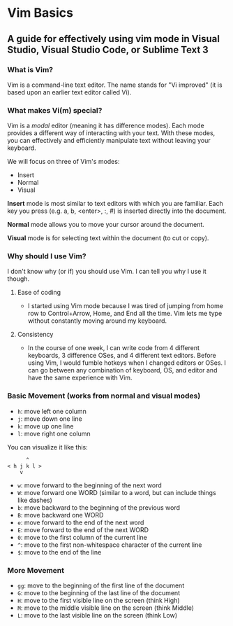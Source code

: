 # Vim Basics

## A guide for effectively using vim mode in Visual Studio, Visual Studio Code, or Sublime Text 3

### What is Vim?

Vim is a command-line text editor.
The name stands for "Vi improved" (it is based upon an earlier text editor called Vi).

### What makes Vi(m) special?

Vim is a _modal_ editor (meaning it has difference modes).
Each mode provides a different way of interacting with your text.
With these modes, you can effectively and efficiently manipulate text without leaving your keyboard.

We will focus on three of Vim's modes:
- Insert
- Normal
- Visual

**Insert** mode is most similar to text editors with which you are familiar.
Each key you press (e.g. a, b, \<enter\>, :, #) is inserted directly into the document.

**Normal** mode allows you to move your cursor around the document.

**Visual** mode is for selecting text within the document (to cut or copy).

### Why should I use Vim?

I don't know why (or if) you should use Vim. I can tell you why I use it though.

1. Ease of coding
    - I started using Vim mode because I was tired of jumping from home row to Control+Arrow, Home, and End all the time.
      Vim lets me type without constantly moving around my keyboard.

2. Consistency
    - In the course of one week, I can write code from 4 different keyboards, 3 difference OSes, and 4 different text editors.
      Before using Vim, I would fumble hotkeys when I changed editors or OSes.
      I can go between any combination of keyboard, OS, and editor and have the same experience with Vim.

### Basic Movement (works from normal and visual modes)

- `h`: move left one column
- `j`: move down one line
- `k`: move up one line
- `l`: move right one column

You can visualize it like this:
```
      ^
< h j k l >
    v
```

- `w`: move forward to the beginning of the next word
- `W`: move forward one WORD (similar to a word, but can include things like dashes)
- `b`: move backward to the beginning of the previous word
- `B`: move backward one WORD
- `e`: move forward to the end of the next word
- `E`: move forward to the end of the next WORD
- `0`: move to the first column of the current line
- `^`: move to the first non-whitespace character of the current line
- `$`: move to the end of the line

### More Movement

- `gg`: move to the beginning of the first line of the document
- `G`: move to the beginning of the last line of the document
- `H`: move to the first visible line on the screen (think High)
- `M`: move to the middle visible line on the screen (think Middle)
- `L`: move to the last visible line on the screen (think Low)
